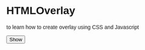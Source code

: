 # HTMLOverlay

to learn how to create overlay using CSS and Javascript

<!DOCTYPE html>
<html>
<head>
<style>
body {
	font-family: Arial, Helvetica, sans-serif;
}
/* The Modal (background) */
.modal {
	display: none; /* Hidden by default */
	position: fixed; /* Stay in place */
	z-index: 1; /* Sit on top */
	padding-top: 100px; /* Location of the box */
	left: 0;
	top: 0;
	width: 100%; /* Full width */
	height: 100%; /* Full height */
	overflow: auto; /* Enable scroll if needed */
	background-color: rgb(0, 0, 0); /* Fallback color */
	background-color: rgba(0, 0, 0, 0.4); /* Black w/ opacity */
}
.text {
	background-color: white;
	color: black;
	font-size: 5vw; /* Responsive font size */
	padding: 16px 32px;
	position: absolute;
	top: 50%;
	left: 50%;
	transform: translate(-50%, -50%);
}
</style>
</head>
<body>
	<!-- Trigger/Open The Modal -->
	<button id="myBtn">Show</button>
	<!-- The Modal -->
	<div id="myModal" class="modal">
		<!-- Modal content -->
		<div class="modal-content">
			<!-- Make sure the text in center -->
			<div class="text" align="center">This is a new layer, the
				button cannot be clicked anymore</div>
		</div>
	</div>
	<script>
		// Get the modal
		var modal = document.getElementById('myModal');

		// Get the button that opens the modal
		var btn = document.getElementById("myBtn");

		// When the user clicks the button, open the modal 
		btn.onclick = function() {
			modal.style.display = "block";
		}

		// When the user clicks anywhere outside of the modal, close it
		window.onclick = function(event) {
			if (event.target == modal) {
				modal.style.display = "none";
			}
		}
	</script>
</body>
</html>
